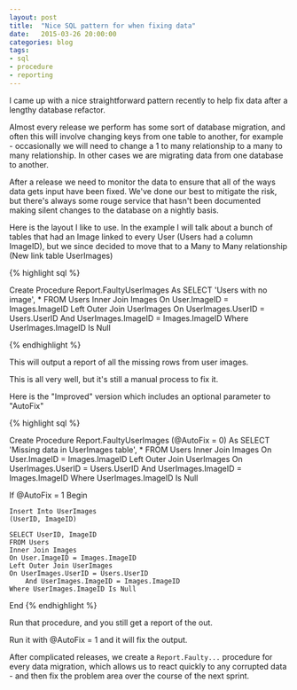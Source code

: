 ```yaml
---
layout: post
title:  "Nice SQL pattern for when fixing data"
date:   2015-03-26 20:00:00
categories: blog
tags: 
- sql
- procedure
- reporting
---
```


I came up with a nice straightforward pattern recently to help fix data after a lengthy database refactor.

Almost every release we perform has some sort of database migration, and often this will involve changing keys from one table to another, for example - occasionally we will need to change a 1 to many relationship to a many to many relationship. In other cases we are migrating data from one database to another.

After a release we need to monitor the data to ensure that all of the ways data gets input have been fixed. We've done our best to mitigate the risk, but there's always some rouge service that hasn't been documented making silent changes to the database on a nightly basis.

Here is the layout I like to use. In the example I will talk about a bunch of tables that had an Image linked to every User (Users had a column ImageID),  but we since decided to move that to a Many to Many relationship (New link table UserImages)

{% highlight sql %}

Create Procedure Report.FaultyUserImages
As
SELECT 'Users with no image', * 
FROM Users
    Inner Join Images 
    On User.ImageID = Images.ImageID
    Left Outer Join UserImages
    On UserImages.UserID = Users.UserID 
        And UserImages.ImageID = Images.ImageID 
Where UserImages.ImageID Is Null

{% endhighlight %}

This will output a report of all the missing rows from user images.

This is all very well, but it's still a manual process to fix it.

Here is the "Improved" version which includes an optional parameter to "AutoFix"

{% highlight sql %}


Create Procedure Report.FaultyUserImages
(@AutoFix = 0)
As
SELECT 'Missing data in UserImages table', * 
FROM Users
    Inner Join Images 
    On User.ImageID = Images.ImageID
    Left Outer Join UserImages
    On UserImages.UserID = Users.UserID 
        And UserImages.ImageID = Images.ImageID 
Where UserImages.ImageID Is Null

If @AutoFix = 1
Begin
    
    Insert Into UserImages
    (UserID, ImageID)
    
    SELECT UserID, ImageID 
    FROM Users
    Inner Join Images 
    On User.ImageID = Images.ImageID
    Left Outer Join UserImages
    On UserImages.UserID = Users.UserID 
        And UserImages.ImageID = Images.ImageID 
    Where UserImages.ImageID Is Null
End
{% endhighlight %}

Run that procedure, and you still get a report of the out.

Run it with @AutoFix = 1 and it will fix the output.

After complicated releases, we create a <code>Report.Faulty...</code> procedure for every data migration, which allows us to react quickly to any corrupted data - and then fix the problem area over the course of the next sprint.